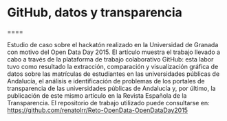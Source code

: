 # GitHub, datos y transparencia
====

Estudio de caso sobre el hackatón realizado en la Universidad de Granada con motivo del Open Data Day 2015. 
El artículo muestra el trabajo llevado a cabo a través de la plataforma de trabajo colaborativo GitHub: esta labor tuvo como resultado la extracción, comparación y visualización gráfica de datos sobre las matrículas de estudiantes en las universidades públicas de Andalucía, el análisis e identificación de problemas de los portales de transparencia de las universidades públicas de Andalucía y, por último, la publicación de este mismo artículo en la Revista Española de la Transparencia. 
El repositorio de trabajo utilizado puede consultarse en: https://github.com/renatolrr/Reto-OpenData-OpenDataDay2015
